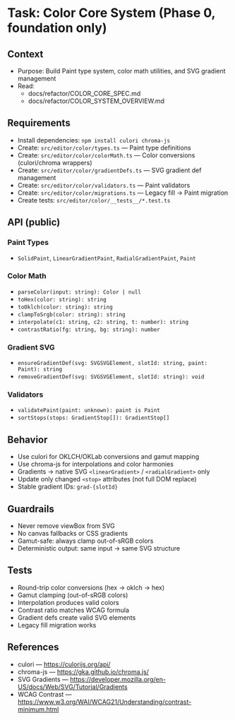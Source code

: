 # Task: Color Core System (Phase 0, foundation only)

## Context
- Purpose: Build Paint type system, color math utilities, and SVG gradient management
- Read:
  - docs/refactor/COLOR_CORE_SPEC.md
  - docs/refactor/COLOR_SYSTEM_OVERVIEW.md

## Requirements
- Install dependencies: `npm install culori chroma-js`
- Create: `src/editor/color/types.ts` — Paint type definitions
- Create: `src/editor/color/colorMath.ts` — Color conversions (culori/chroma wrappers)
- Create: `src/editor/color/gradientDefs.ts` — SVG gradient def management
- Create: `src/editor/color/validators.ts` — Paint validators
- Create: `src/editor/color/migrations.ts` — Legacy fill → Paint migration
- Create tests: `src/editor/color/__tests__/*.test.ts`

## API (public)
### Paint Types
- `SolidPaint`, `LinearGradientPaint`, `RadialGradientPaint`, `Paint`

### Color Math
- `parseColor(input: string): Color | null`
- `toHex(color: string): string`
- `toOklch(color: string): string`
- `clampToSrgb(color: string): string`
- `interpolate(c1: string, c2: string, t: number): string`
- `contrastRatio(fg: string, bg: string): number`

### Gradient SVG
- `ensureGradientDef(svg: SVGSVGElement, slotId: string, paint: Paint): string`
- `removeGradientDef(svg: SVGSVGElement, slotId: string): void`

### Validators
- `validatePaint(paint: unknown): paint is Paint`
- `sortStops(stops: GradientStop[]): GradientStop[]`

## Behavior
- Use culori for OKLCH/OKLab conversions and gamut mapping
- Use chroma-js for interpolations and color harmonies
- Gradients → native SVG `<linearGradient>` / `<radialGradient>` only
- Update only changed `<stop>` attributes (not full DOM replace)
- Stable gradient IDs: `grad-{slotId}`

## Guardrails
- Never remove viewBox from SVG
- No canvas fallbacks or CSS gradients
- Gamut-safe: always clamp out-of-sRGB colors
- Deterministic output: same input → same SVG structure

## Tests
- Round-trip color conversions (hex → oklch → hex)
- Gamut clamping (out-of-sRGB colors)
- Interpolation produces valid colors
- Contrast ratio matches WCAG formula
- Gradient defs create valid SVG elements
- Legacy fill migration works

## References
- culori — https://culorijs.org/api/
- chroma-js — https://gka.github.io/chroma.js/
- SVG Gradients — https://developer.mozilla.org/en-US/docs/Web/SVG/Tutorial/Gradients
- WCAG Contrast — https://www.w3.org/WAI/WCAG21/Understanding/contrast-minimum.html
